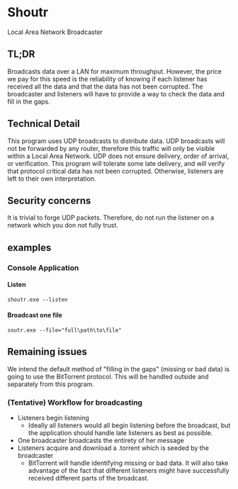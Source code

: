 # Shoutr
Local Area Network Broadcaster

## TL;DR
Broadcasts data over a LAN for maximum throughput. However, the price we pay for this speed is the reliability of knowing if each listener has received all the data and that the data has not been corrupted. The broadcaster and listeners will have to provide a way to check the data and fill in the gaps.

## Technical Detail
This program uses UDP broadcasts to distribute data. UDP broadcasts will not be forwarded by any router, therefore this traffic will only be visible within a Local Area Network. UDP does not ensure delivery, order of arrival, or verification. This program will tolerate some late delivery, and will verify that protocol critical data has not been corrupted. Otherwise, listeners are left to their own interpretation. 
## Security concerns
It is trivial to forge UDP packets. Therefore, do not run the listener on a network which you don not fully trust.
## examples
### Console Application
#### Listen
`shoutr.exe --listen`
#### Broadcast one file
`soutr.exe --file="full\path\to\file"`
## Remaining issues
We intend the default method of "filling in the gaps" (missing or bad data) is going to use the BitTorrent protocol. This will be handled outside and separately from this program.
### (Tentative) Workflow for broadcasting
* Listeners begin listening
  - Ideally all listeners would all begin listening before the broadcast, but the application should handle late listeners as best as possible.
* One broadcaster broadcasts the entirety of her message
* Listeners acquire and download a .torrent which is seeded by the broadcaster
  - BitTorrent will handle identifying missing or bad data. It will also take advantage of the fact that different listeners might have successfully received different parts of the broadcast.
